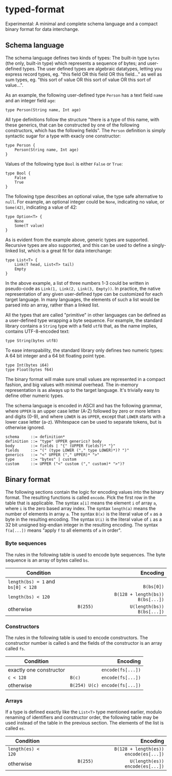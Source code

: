 # typed-format
Experimental: A minimal and complete schema language and a compact binary format for data interchange.


## Schema language

The schema language defines two kinds of types: The built-in type `bytes` (the only, built-in type) which represents a sequence of bytes; and user-defined types. The user defined types are algebraic datatypes, letting you express record types, eg. "this field OR this field OR this field..." as well as sum types, eg. "this sort of value OR this sort of value OR this sort of value...".

As an example, the following user-defined type `Person` has a text field `name` and an integer field `age`:

    type Person(String name, Int age)

All type definitions follow the structure "there is a type of this name, with these generics, that can be constructed by one of the following constructors, which has the following fields". The `Person` definition is simply syntactic sugar for a type with exacly one constructor:

    type Person {
        Person(String name, Int age)
    }

Values of the following type `Bool` is either `False` or `True`:

    type Bool {
        False
        True
    }

The following type describes an optional value, the type safe alternative to `null`. For example, an optional integer could be `None`, indicating no value, or `Some(42)`, indicating a value of 42:

    type Option<T> {
        None
        Some(T value)
    }

As is evident from the example above, generic types are supported. Recursive types are also supported, and this can be used to define a singly-linked list, which is a great fit for data interchange:

    type List<T> {
        Link(T head, List<T> tail)
        Empty
    }

In the above example, a list of three numbers 1-3 could be written in pseudo-code as `Link(1, Link(2, Link(3, Empty))`. In practice, the native representation of any given user-defined type can be customized for each target language. In many languages, the elements of such a list would be parsed into an array, rather than a linked list.

All the types that are called "primitive" in other languages can be defined as a user-defined type wrapping a byte sequence. For example, the standard library contains a `String` type with a field `utf8` that, as the name implies, contains UTF-8-encoded text:

    type String(bytes utf8)

To ease interopability, the standard library only defines two numeric types: A 64 bit integer and a 64 bit floating point type.

    type Int(bytes i64)
    type Float(bytes f64)

The binary format will make sure small values are represented in a compact fashion, and big values with minimal overhead. The in-memory representation is as always up to the target language. It's trivially easy to define other numeric types.

The schema language is encoded in ASCII and has the following grammar, where `UPPER` is an upper case letter (A-Z) followed by zero or more letters and digits (0-9), and where `LOWER` is as `UPPER`, except that `LOWER` starts with a lower case letter (a-z). Whitespace can be used to separate tokens, but is otherwise ignored.

    schema     ::= definition*
    definition ::= "type" UPPER generics? body
    body       ::= fields | "{" (UPPER fields?)* "}"
    fields     ::= "(" (type LOWER ("," type LOWER)*)? ")"
    generics   ::= "<" UPPER ("," UPPER)* ">"
    type       ::= "bytes" | custom
    custom     ::= UPPER ("<" custom ("," custom)* ">")?


## Binary format

The following sections contain the logic for encoding values into the binary format. The resulting functions is called `encode`. Pick the first row in the table that is applicable. The syntax `a[i]` means the element `i` of array `a`, where `i` is the zero based array index. The syntax `length(a)` means the number of elements in array `a`. The syntax `B(x)` is the literal value of `x` as a byte in the resulting encoding. The syntax `U(i)` is the literal value of `i` as a 32 bit unsigned big-endian integer in the resulting encoding. The syntax `f(a[...])` means "apply `f` to all elements of `a` in order".

### Byte sequences

The rules in the following table is used to encode byte sequences. The byte sequence is an array of bytes called `bs`.

| Condition | Encoding |
|-----------|---------:|
| `length(bs) = 1` and `bs[0] < 128` | ```                                  B(bs[0])``` |
| `length(bs) < 120`                 | ```B(128 + length(bs))               B(bs[...])``` |
| otherwise                          | ```B(255)              U(length(bs)) B(bs[...])``` |

### Constructors

The rules in the following table is used to encode constructors. The constructor number is called `b` and the fields of the constructor is an array called `fs`.

| Condition | Encoding |
|-----------|---------:|
| exactly one constructor | ```            encode(fs[...])``` |
| `c < 128`               | ```B(c)        encode(fs[...])``` |
| otherwise               | ```B(254) U(c) encode(fs[...])``` |

### Arrays

If a type is defined exactly like the `List<T>` type mentioned earlier, modulo renaming of identifiers and constructor order, the following table may be used instead of the table in the previous section. The elements of the list is called `es`.

| Condition | Encoding |
|-----------|---------:|
| `length(es) < 120` | ```B(128 + length(es))               encode(es[...])``` |
| otherwise          | ```B(255)              U(length(es)) encode(es[...])``` |
